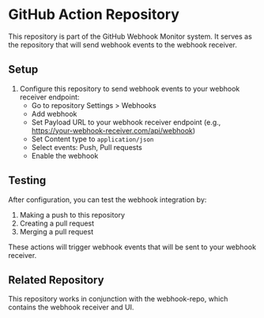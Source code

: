 # GitHub Action Repository

This repository is part of the GitHub Webhook Monitor system. It serves as the repository that will send webhook events to the webhook receiver.

## Setup

1. Configure this repository to send webhook events to your webhook receiver endpoint:
   - Go to repository Settings > Webhooks
   - Add webhook
   - Set Payload URL to your webhook receiver endpoint (e.g., https://your-webhook-receiver.com/api/webhook)
   - Set Content type to `application/json`
   - Select events: Push, Pull requests
   - Enable the webhook

## Testing

After configuration, you can test the webhook integration by:
1. Making a push to this repository
2. Creating a pull request
3. Merging a pull request

These actions will trigger webhook events that will be sent to your webhook receiver.

## Related Repository

This repository works in conjunction with the webhook-repo, which contains the webhook receiver and UI.
